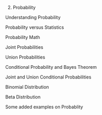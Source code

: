 2. Probability

Understanding Probability

Probability versus Statistics

Probability Math

Joint Probabilities 

Union Probabilities 

Conditional Probability and Bayes Theorem

Joint and Union Conditional Probabilities

Binomial Distribution

Beta Distribution

Some added examples on Probablity
